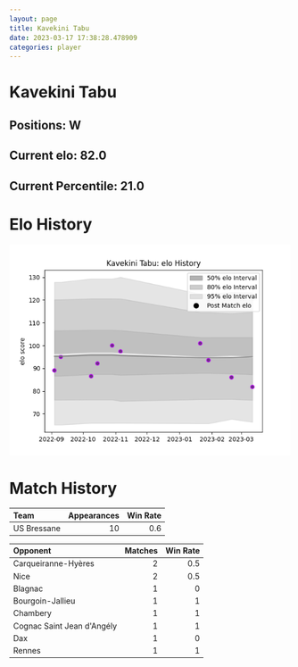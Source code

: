 ```yaml
---  
layout: page  
title: Kavekini Tabu  
date: 2023-03-17 17:38:28.478909  
categories: player  
---
```

# Kavekini Tabu

## Positions: W

## Current elo: 82.0

## Current Percentile: 21.0

# Elo History


![elo history](history_KavekiniTabu.png)
# Match History


| Team        |   Appearances |   Win Rate |
|:------------|--------------:|-----------:|
| US Bressane |            10 |        0.6 |

| Opponent                   |   Matches |   Win Rate |
|:---------------------------|----------:|-----------:|
| Carqueiranne-Hyères        |         2 |        0.5 |
| Nice                       |         2 |        0.5 |
| Blagnac                    |         1 |        0   |
| Bourgoin-Jallieu           |         1 |        1   |
| Chambery                   |         1 |        1   |
| Cognac Saint Jean d'Angély |         1 |        1   |
| Dax                        |         1 |        0   |
| Rennes                     |         1 |        1   |